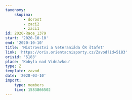 ```yaml
---
taxonomy:
    skupina:
        - dorost
        - zaci2
        - zaci1
id: 2020-Race_1379
start: '2020-10-10'
end: '2020-10-10'
title: 'Mistrovství a Veteraniáda ČR štafet'
link: 'https://oris.orientacnisporty.cz/Zavod?id=5183'
orisid: '5183'
place: 'Kobyla nad Vidnávkou'
type: Z
template: zavod
date: '2020-03-10'
import:
    type: members
    time: 1583866502
---
```

